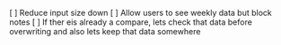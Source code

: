 [ ] Reduce input size down
[ ] Allow users to see weekly data but block notes
[ ] If ther eis already a compare, lets check that data before overwriting and also lets keep that data somewhere